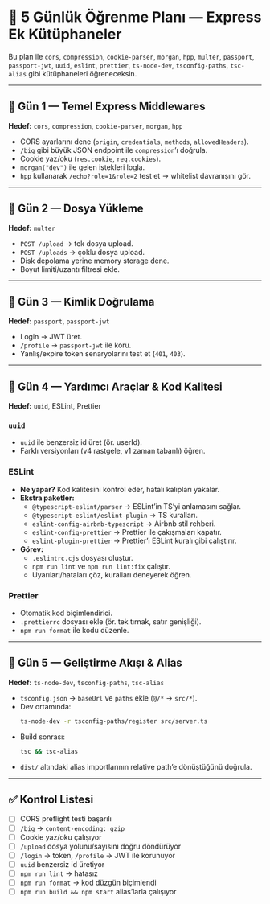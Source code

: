 # 📅 5 Günlük Öğrenme Planı — Express Ek Kütüphaneler

Bu plan ile `cors`, `compression`, `cookie-parser`, `morgan`, `hpp`, `multer`, `passport`, `passport-jwt`, `uuid`, `eslint`, `prettier`, `ts-node-dev`, `tsconfig-paths`, `tsc-alias` gibi kütüphaneleri öğreneceksin.

---

## 🔹 Gün 1 — Temel Express Middlewares
**Hedef:** `cors`, `compression`, `cookie-parser`, `morgan`, `hpp`

- CORS ayarlarını dene (`origin`, `credentials`, `methods`, `allowedHeaders`).
- `/big` gibi büyük JSON endpoint ile `compression`’ı doğrula.
- Cookie yaz/oku (`res.cookie`, `req.cookies`).
- `morgan("dev")` ile gelen istekleri logla.
- `hpp` kullanarak `/echo?role=1&role=2` test et → whitelist davranışını gör.

---

## 🔹 Gün 2 — Dosya Yükleme
**Hedef:** `multer`

- `POST /upload` → tek dosya upload.
- `POST /uploads` → çoklu dosya upload.
- Disk depolama yerine memory storage dene.
- Boyut limiti/uzantı filtresi ekle.

---

## 🔹 Gün 3 — Kimlik Doğrulama
**Hedef:** `passport`, `passport-jwt`

- Login → JWT üret.
- `/profile` → `passport-jwt` ile koru.
- Yanlış/expire token senaryolarını test et (`401`, `403`).

---

## 🔹 Gün 4 — Yardımcı Araçlar & Kod Kalitesi
**Hedef:** `uuid`, ESLint, Prettier

### `uuid`
- `uuid` ile benzersiz id üret (ör. userId).
- Farklı versiyonları (v4 rastgele, v1 zaman tabanlı) öğren.

### **ESLint**
- **Ne yapar?** Kod kalitesini kontrol eder, hatalı kalıpları yakalar.
- **Ekstra paketler:**  
  - `@typescript-eslint/parser` → ESLint’in TS’yi anlamasını sağlar.  
  - `@typescript-eslint/eslint-plugin` → TS kuralları.  
  - `eslint-config-airbnb-typescript` → Airbnb stil rehberi.  
  - `eslint-config-prettier` → Prettier ile çakışmaları kapatır.  
  - `eslint-plugin-prettier` → Prettier’ı ESLint kuralı gibi çalıştırır.
- **Görev:**  
  - `.eslintrc.cjs` dosyası oluştur.  
  - `npm run lint` ve `npm run lint:fix` çalıştır.  
  - Uyarıları/hataları çöz, kuralları deneyerek öğren.

### **Prettier**
- Otomatik kod biçimlendirici.  
- `.prettierrc` dosyası ekle (ör. tek tırnak, satır genişliği).  
- `npm run format` ile kodu düzenle.

---

## 🔹 Gün 5 — Geliştirme Akışı & Alias
**Hedef:** `ts-node-dev`, `tsconfig-paths`, `tsc-alias`

- `tsconfig.json` → `baseUrl` ve `paths` ekle (`@/*` → `src/*`).
- Dev ortamında:  
  ```bash
  ts-node-dev -r tsconfig-paths/register src/server.ts
  ```
- Build sonrası:  
  ```bash
  tsc && tsc-alias
  ```
- `dist/` altındaki alias importlarının relative path’e dönüştüğünü doğrula.

---

## ✅ Kontrol Listesi
- [ ] CORS preflight testi başarılı  
- [ ] `/big` → `content-encoding: gzip`  
- [ ] Cookie yaz/oku çalışıyor  
- [ ] `/upload` dosya yolunu/sayısını doğru döndürüyor  
- [ ] `/login` → token, `/profile` → JWT ile korunuyor  
- [ ] `uuid` benzersiz id üretiyor  
- [ ] `npm run lint` → hatasız  
- [ ] `npm run format` → kod düzgün biçimlendi  
- [ ] `npm run build && npm start` alias’larla çalışıyor
